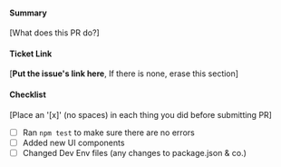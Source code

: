 #### Summary
[What does this PR do?]

#### Ticket Link
[**Put the issue's link here**, If there is none, erase this section]

#### Checklist
[Place an '[x]' (no spaces) in each thing you did before submitting PR]
- [ ] Ran `npm test` to make sure there are no errors
- [ ] Added new UI components
- [ ] Changed Dev Env files (any changes to package.json & co.)
